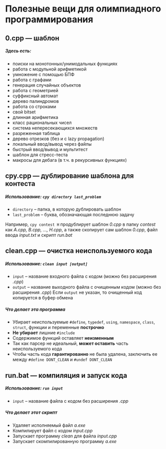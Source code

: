 # Полезные вещи для олимпиадного программирования

## 0.cpp — шаблон
##### Здесь есть:
- поиски на монотонных/унимодальных функциях
- работа с модульной арифметикой
- умножение с помощью БПФ
- работа с графами
- генерация случайных объектов
- работа с геометрией
- суффиксный автомат
- дерево палиндромов
- работа со строками
- свой bitset
- длинная арифметика
- класс рациональных чисел
- система непересекающихся множеств
- разреженная таблица
- дерево отрезков (без и с lazy propagation)
- локальный ввод/вывод через файлы
- быстрый ввод/вывод и мультитест
- шаблон для стресс-теста
- макросы для дебага (в т.ч. в рекурсивных функциях)

## cpy.cpp — дублирование шаблона для контеста
##### Использование: `cpy directory last_problem`
- `directory` – папка, в которую дублировать шаблон
- `last_problem` – буква, обозначающая последнюю задачу

Например, `cpy contest H` продублирует шаблон *0.cpp* в папку *contest* как *A.cpp, B.cpp, ..., H.cpp*, а также скопирует сам шаблон *0.cpp*, файл ввода *input.txt* и скрипт *run.bat*

## clean.cpp — очистка неиспользуемого кода
##### Использование: `clean input [output]`
- `input` – название входного файла с кодом (можно без расширения *.cpp*)
- `output` – название выходного файла с очищенным кодом (можно без расширения *.cpp*)
Если `output` не указан, то очищенный код копируется в буфер обмена

##### Что делает эта программа
- Убирает неиспользуемые `#define`, `typedef`, `using`, `namespace`, `class`, `struct`, функции и переменные **построчно**
- **Не убирает** лишние `#include`
- Содержимое функций оставляет **неизменным**
- Так как парсер не идеальный, **может оставить** часть неиспользуемого кода
- Чтобы часть кода **гарантированно** не была удалена, заключить ее между `#define DONT_CLEAN` и `#undef DONT_CLEAN`

## run.bat — компиляция и запуск кода
##### Использование: `run input`
- `input` – название файла с кодом без расширения *.cpp*

##### Что делает этот скрипт
- Удаляет исполняемый файл *a.exe*
- Компилирует файл с кодом *input.cpp*
- Запускает программу *clean* для файла *input.cpp*
- Запускает скомпилированную программу *a.exe*
